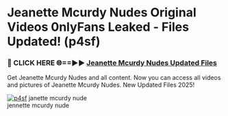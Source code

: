 # Jeanette Mcurdy Nudes Original Videos 0nlyFans Leaked - Files Updated! (p4sf)

<h3>🔴 CLICK HERE 🌐==►► <a href="https://tinyurl.com/5h6xmrr3" rel="nofollow">Jeanette Mcurdy Nudes Updated Files</a></h3>

Get Jeanette Mcurdy Nudes and all content. Now you can access all videos and pictures of Jeanette Mcurdy Nudes. New Updated Files 2025!

[![p4sf](https://i.imgur.com/KVD873Z.gif)](https://tinyurl.com/5h6xmrr3)
janette mcurdy nude<br>
jennette mcurdy nude